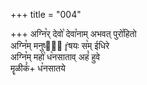 +++
title = "004"

+++
अग्नि꣡र् देवो꣡ देवा꣡नाम् अभवत् पुरो꣡हितो  
अग्नि꣡म् मनुष्या᳡ ŕ̥षयः स꣡म् ईधिरे  
अग्नि꣡म् महो꣡ ध꣡नसाताव् अहं꣡ हुवे  
मॄळीकं꣡+ ध꣡नसातये  
